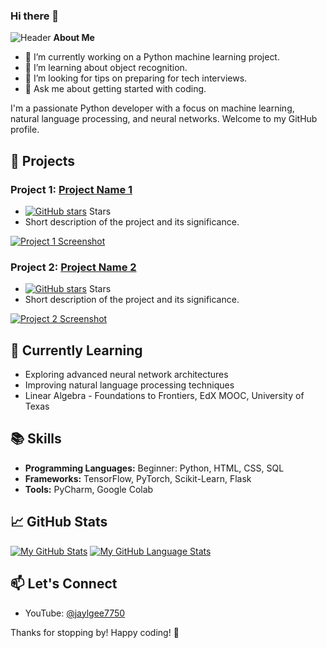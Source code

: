### Hi there 👋

![Header](https://github.com/jaylgee/CFG-CVs-and-Applications/blob/main/header%20lights.png)
**About Me** 

- 🔭 I’m currently working on a Python machine learning project. 
- 🌱 I’m learning about object recognition.
- 🤔 I’m looking for tips on preparing for tech interviews.
- 💬 Ask me about getting started with coding.

I'm a passionate Python developer with a focus on machine learning, natural language processing, and neural networks. Welcome to my GitHub profile.

## 🚀 Projects

### Project 1: [Project Name 1](link_to_project_1)
- [![GitHub stars](link_to_project_1_stars)](link_to_project_1_stars) Stars
- Short description of the project and its significance.

[![Project 1 Screenshot](link_to_project_1_screenshot.png)](link_to_project_1)

### Project 2: [Project Name 2](link_to_project_2)
- [![GitHub stars](link_to_project_2_stars)](link_to_project_2_stars) Stars
- Short description of the project and its significance.

[![Project 2 Screenshot](link_to_project_2_screenshot.png)](link_to_project_2)

## 🌱 Currently Learning

- Exploring advanced neural network architectures
- Improving natural language processing techniques
- Linear Algebra - Foundations to Frontiers, EdX MOOC, University of Texas

## 📚 Skills

- **Programming Languages:** Beginner: Python, HTML, CSS, SQL
- **Frameworks:** TensorFlow, PyTorch, Scikit-Learn, Flask
- **Tools:** PyCharm, Google Colab

## 📈 GitHub Stats

[![My GitHub Stats](https://github-readme-stats.vercel.app/api/?username=jaylgee&count_private=true&theme=tokyonight&showicons=true)]()
[![My GitHub Language Stats](https://github-readme-stats.vercel.app/api/top-langs/?username=jaylgee&langs_count=5&theme=tokyonight)]()

## 📫 Let's Connect

- YouTube: [@jaylgee7750](https://www.youtube.com/channel/UCz6dYfh9rdVEYxD4CneSb2A)

Thanks for stopping by! Happy coding! 🚀
